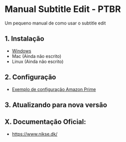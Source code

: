 # Manual Subtitle Edit - PTBR
Um pequeno manual de como usar o subtitle edit

## 1. Instalação
  - [Windows](./instalacao/Windows/README.md)
  - Mac (Ainda não escrito)
  - Linux (Ainda não escrito)

## 2. Configuração
  - [Exemplo de configuração Amazon Prime](./configuracao/README.md)

## 3. Atualizando para nova versão

## X. Documentação Oficial:
  - https://www.nikse.dk/
